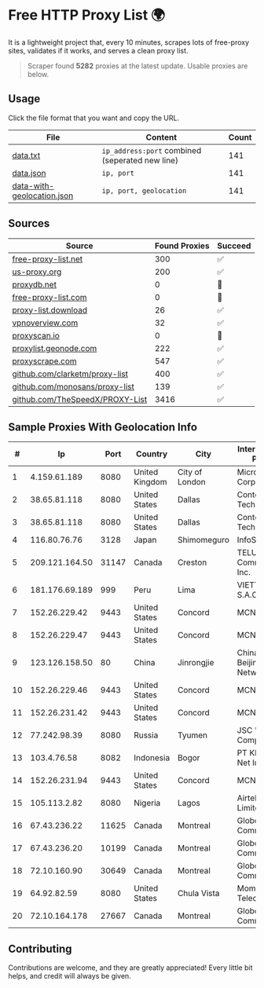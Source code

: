 
# Free HTTP Proxy List 🌍

It is a lightweight project that, every 10 minutes, scrapes lots of free-proxy sites, validates if it works, and serves a clean proxy list.


> Scraper found **5282** proxies at the latest update. Usable proxies are below.

## Usage

Click the file format that you want and copy the URL.


|File|Content|Count|
|----|-------|-----|
|[data.txt](https://raw.githubusercontent.com/themiralay/Proxy-List-World/master/data.txt)|`ip_address:port` combined (seperated new line)|141|
|[data.json](https://raw.githubusercontent.com/themiralay/Proxy-List-World/master/data.json)|`ip, port`|141|
|[data-with-geolocation.json](https://raw.githubusercontent.com/themiralay/Proxy-List-World/master/data-with-geolocation.json)|`ip, port, geolocation`|141|

## Sources

|Source|Found Proxies|Succeed|
|------|-------------|-------|
|[free-proxy-list.net](https://free-proxy-list.net)|300|✅|
|[us-proxy.org](https://www.us-proxy.org)|200|✅|
|[proxydb.net](http://proxydb.net)|0|🚫|
|[free-proxy-list.com](https://free-proxy-list.com/?page=&port=&type%5B%5D=http&type%5B%5D=https&up_time=0&search=Search)|0|🚫|
|[proxy-list.download](https://www.proxy-list.download/HTTP)|26|✅|
|[vpnoverview.com](https://vpnoverview.com/privacy/anonymous-browsing/free-proxy-servers)|32|✅|
|[proxyscan.io](https://www.proxyscan.io)|0|🚫|
|[proxylist.geonode.com](https://proxylist.geonode.com/api/proxy-list?limit=300&page=1&sort_by=lastChecked&sort_type=desc&protocols=http,https)|222|✅|
|[proxyscrape.com](https://api.proxyscrape.com/v2/?request=displayproxies&protocol=http&timeout=10000&country=all&ssl=all&anonymity=all)|547|✅|
|[github.com/clarketm/proxy-list](https://raw.githubusercontent.com/clarketm/proxy-list/master/proxy-list-raw.txt)|400|✅|
|[github.com/monosans/proxy-list](https://raw.githubusercontent.com/monosans/proxy-list/main/proxies/http.txt)|139|✅|
|[github.com/TheSpeedX/PROXY-List](https://raw.githubusercontent.com/TheSpeedX/PROXY-List/master/http.txt)|3416|✅|


## Sample Proxies With Geolocation Info

|#|Ip|Port|Country|City|Internet Service Provider|
|-|--|----|-------|----|-------------------------|
|1|4.159.61.189|8080|United Kingdom|City of London|Microsoft Corporation|
|2|38.65.81.118|8080|United States|Dallas|ContentKeeper Technologies|
|3|38.65.81.118|8080|United States|Dallas|ContentKeeper Technologies|
|4|116.80.76.76|3128|Japan|Shimomeguro|InfoSphere|
|5|209.121.164.50|31147|Canada|Creston|TELUS Communications Inc.|
|6|181.176.69.189|999|Peru|Lima|VIETTEL PERÚ S.A.C.|
|7|152.26.229.42|9443|United States|Concord|MCNC|
|8|152.26.229.47|9443|United States|Concord|MCNC|
|9|123.126.158.50|80|China|Jinrongjie|China Unicom Beijing Province Network|
|10|152.26.229.46|9443|United States|Concord|MCNC|
|11|152.26.231.42|9443|United States|Concord|MCNC|
|12|77.242.98.39|8080|Russia|Tyumen|JSC "Russian Company" LIR|
|13|103.4.76.58|8082|Indonesia|Bogor|PT Khazanah Net Indonesia|
|14|152.26.231.94|9443|United States|Concord|MCNC|
|15|105.113.2.82|8080|Nigeria|Lagos|Airtel Networks Limited|
|16|67.43.236.22|11625|Canada|Montreal|GloboTech Communications|
|17|67.43.236.20|10199|Canada|Montreal|GloboTech Communications|
|18|72.10.160.90|30649|Canada|Montreal|GloboTech Communications|
|19|64.92.82.59|8080|United States|Chula Vista|Momentum Telecom, Inc.|
|20|72.10.164.178|27667|Canada|Montreal|GloboTech Communications|



## Contributing

Contributions are welcome, and they are greatly appreciated! Every
little bit helps, and credit will always be given.


